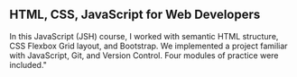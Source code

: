 
## HTML, CSS, JavaScript for Web Developers
In this JavaScript (JSH) course, I worked with semantic HTML structure, CSS Flexbox Grid layout, and Bootstrap. We implemented a project familiar with JavaScript, Git, and Version Control. Four modules of practice were included."
